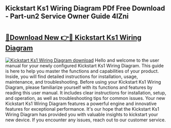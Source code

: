 ## Kickstart Ks1 Wiring Diagram PDf Free Download - Part-un2 Service Owner Guide 4lZni

# <h2><a href="http://dfrmgnq.blite.top/?on=Kickstart+Ks1+Wiring+Diagram">🔗Download New 👉🔴 Kickstart Ks1 Wiring Diagram</a></h2>

[![Kickstart Ks1 Wiring Diagram download](https://i.imgur.com/lujVjoI.png)](http://dfrmgnq.blite.top/?on=Kickstart+Ks1+Wiring+Diagram)
Hello and welcome to the user manual for your newly configured Kickstart Ks1 Wiring Diagram. This guide is here to help you master the functions and capabilities of your product. Inside, you will find detailed instructions for installation, usage, maintenance, and troubleshooting. Before using your Kickstart Ks1 Wiring Diagram, please familiarize yourself with its functions and features by reading this user manual. It includes clear instructions for installation, setup, and operation, as well as troubleshooting tips for common issues. Your new Kickstart Ks1 Wiring Diagram features a powerful engine and innovative features for exceptional performance. It's our hope that the Kickstart Ks1 Wiring Diagram has provided you with valuable insights to kickstart your new device. If you encounter any issues, reach out to our customer service.

